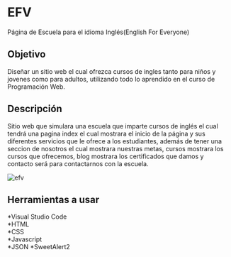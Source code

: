 EFV
============

Página de Escuela para el idioma Inglés(English For Everyone)

Objetivo
-------
Diseñar un sitio web el cual ofrezca cursos de ingles tanto para niños y jovenes como para adultos, utilizando todo lo aprendido en el curso de Programación Web.


Descripción
------------
Sitio web que simulara una escuela que imparte cursos de inglés el cual tendrá una pagina index el cual mostrara el inicio de la página y sus diferentes servicios que le ofrece a los estudiantes, además de tener una seccion de nosotros el cual mostrara nuestras metas, cursos mostrara los cursos que ofrecemos, blog mostrara los certificados que damos y contacto será para contactarnos con la escuela.

![efv](https://user-images.githubusercontent.com/68754315/144766744-bd1b87d4-b634-475d-901c-c23a7d3d82ab.gif)



Herramientas a usar
----------
*Visual Studio Code  
*HTML  
*CSS   
*Javascript  
*JSON
*SweetAlert2  
